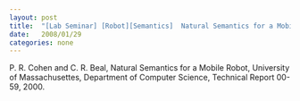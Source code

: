 ```yaml
---
layout: post
title:  "[Lab Seminar] [Robot][Semantics]  Natural Semantics for a Mobile Robot"
date:   2008/01/29
categories: none
---
```




P. R. Cohen and C. R. Beal, Natural Semantics for a Mobile Robot, University of Massachusettes, Department of Computer Science, Technical Report 00-59, 2000.





 

